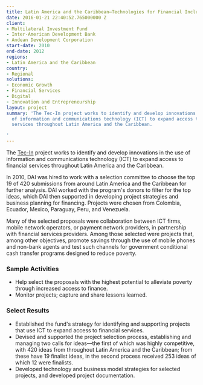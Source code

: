 ```yaml
---
title: Latin America and the Caribbean—Technologies for Financial Inclusion (Tec-In)
date: 2016-01-21 22:40:52.765000000 Z
client:
- Multilateral Investment Fund
- Inter-American Development Bank
- Andean Development Corporation
start-date: 2010
end-date: 2012
regions:
- Latin America and the Caribbean
country:
- Regional
solutions:
- Economic Growth
- Financial Services
- Digital
- Innovation and Entrepreneurship
layout: project
summary: 'The Tec-In project works to identify and develop innovations in the use
  of information and communications technology (ICT) to expand access to financial
  services throughout Latin America and the Caribbean.

'
---
```


The [Tec-In][1] project works to identify and develop innovations in the use of information and communications technology (ICT) to expand access to financial services throughout Latin America and the Caribbean.

In 2010, DAI was hired to work with a selection committee to choose the top 19 of 420 submissions from around Latin America and the Caribbean for further analysis. DAI worked with the program's donors to filter for the top ideas, which DAI then supported in developing project strategies and business planning for financing. Projects were chosen from Colombia, Ecuador, Mexico, Paraguay, Peru, and Venezuela.

Many of the selected proposals were collaboration between ICT firms, mobile network operators, or payment network providers, in partnership with financial services providers. Among those selected were projects that, among other objectives, promote savings through the use of mobile phones and non-bank agents and test such channels for government conditional cash transfer programs designed to reduce poverty.

###  Sample Activities

* Help select the proposals with the highest potential to alleviate poverty through increased access to finance.
* Monitor projects; capture and share lessons learned.

###  Select Results

* Established the fund's strategy for identifying and supporting projects that use ICT to expand access to financial services.
* Devised and supported the project selection process, establishing and managing two calls for ideas—the first of which was highly competitive, with 420 ideas from throughout Latin America and the Caribbean; from these have 19 finalist ideas, in the second process received 253 ideas of which 12 were finalists.
* Developed technology and business model strategies for selected projects, and developed project documentation.

[1]: http://www.tec-in.org/
